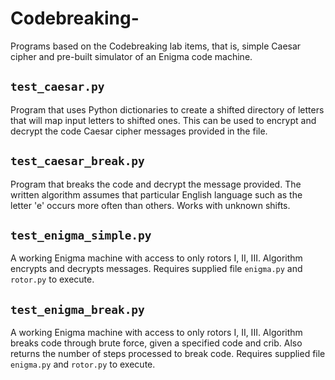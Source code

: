 # Codebreaking-
Programs based on the Codebreaking lab items, that is, simple Caesar cipher and pre-built simulator of an Enigma code machine.


## `test_caesar.py`
Program that uses Python dictionaries to create a shifted directory of letters that will map input letters to shifted ones. This can be used to encrypt and decrypt the code Caesar cipher messages provided in the file. 

## `test_caesar_break.py`
Program that breaks the code and decrypt the message provided. The written algorithm assumes that particular English language such as the letter 'e' occurs more often than others.
Works with unknown shifts.

## `test_enigma_simple.py`
A working Enigma machine with access to only rotors I, II, III. Algorithm encrypts and decrypts messages.
Requires supplied file `enigma.py` and `rotor.py` to execute.

## `test_enigma_break.py`
A working Enigma machine with access to only rotors I, II, III. Algorithm breaks code through brute force, given a specified code and crib. Also returns the number of steps processed to break code.
Requires supplied file `enigma.py` and `rotor.py` to execute.
